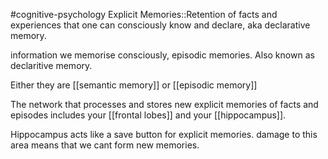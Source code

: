 #cognitive-psychology 
Explicit Memories::Retention of facts and experiences that one can consciously know and declare, aka declarative memory.
<!--SR:!2024-04-07,1,230-->

information we memorise consciously, episodic memories. Also known as declaritive memory.

Either they are [[semantic memory]] or [[episodic memory]]

The network that processes and stores new explicit memories of facts and episodes includes your [[frontal lobes]] and your [[hippocampus]].

Hippocampus acts like a save button for explicit memories. damage to this area means that we cant form new memories.